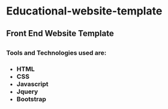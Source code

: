 # Educational-website-template
<h2> Front End Website Template <h2>
<h3>Tools and Technologies used are: <h3>
  <ul>
    <li>HTML</li>
    <li>CSS</li>
    <li>Javascript</li>
    <li>Jquery</li>
    <li>Bootstrap </li>
  </ul>
  
